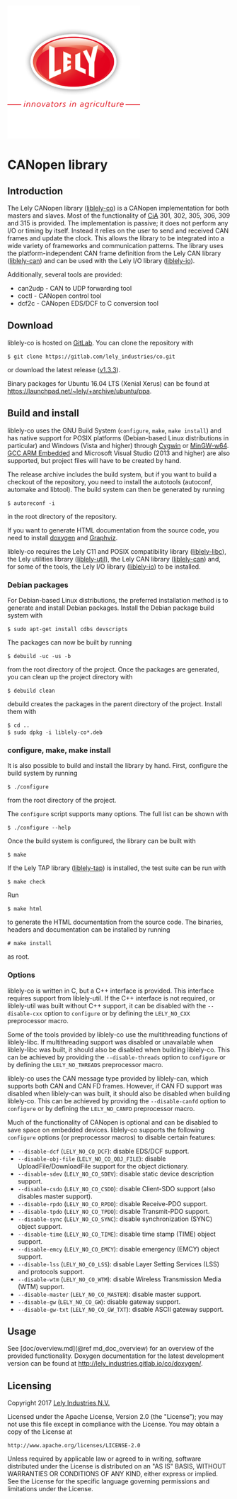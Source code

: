 ![logo](doc/logo.png)

CANopen library
===============

Introduction
------------

The Lely CANopen library ([liblely-co]) is a CANopen implementation for both
masters and slaves. Most of the functionality of [CiA] 301, 302, 305, 306, 309
and 315 is provided. The implementation is passive; it does not perform any I/O
or timing by itself. Instead it relies on the user to send and received CAN
frames and update the clock. This allows the library to be integrated into a
wide variety of frameworks and communication patterns. The library uses the
platform-independent CAN frame definition from the Lely CAN library
([liblely-can]) and can be used with the Lely I/O library ([liblely-io]).

Additionally, several tools are provided:
- can2udp - CAN to UDP forwarding tool
- coctl - CANopen control tool
- dcf2c - CANopen EDS/DCF to C conversion tool

Download
--------

liblely-co is hosted on [GitLab]. You can clone the repository with

    $ git clone https://gitlab.com/lely_industries/co.git

or download the latest release
([v1.3.3](https://gitlab.com/lely_industries/co/tags/v1.3.3)).

Binary packages for Ubuntu 16.04 LTS (Xenial Xerus) can be found at
https://launchpad.net/~lely/+archive/ubuntu/ppa.

Build and install
-----------------

liblely-co uses the GNU Build System (`configure`, `make`, `make install`) and
has native support for POSIX platforms (Debian-based Linux distributions in
particular) and Windows (Vista and higher) through [Cygwin] or [MinGW-w64].
[GCC ARM Embedded] and Microsoft Visual Studio (2013 and higher) are also
supported, but project files will have to be created by hand.

The release archive includes the build system, but if you want to build a
checkout of the repository, you need to install the autotools (autoconf,
automake and libtool). The build system can then be generated by running

    $ autoreconf -i

in the root directory of the repository.

If you want to generate HTML documentation from the source code, you need to
install [doxygen] and [Graphviz].

liblely-co requires the Lely C11 and POSIX compatibility library
([liblely-libc]), the Lely utilities library ([liblely-util]), the Lely CAN
library ([liblely-can]) and, for some of the tools, the Lely I/O library
([liblely-io]) to be installed.

### Debian packages

For Debian-based Linux distributions, the preferred installation method is to
generate and install Debian packages. Install the Debian package build system
with

    $ sudo apt-get install cdbs devscripts

The packages can now be built by running

    $ debuild -uc -us -b

from the root directory of the project. Once the packages are generated, you can
clean up the project directory with

    $ debuild clean

debuild creates the packages in the parent directory of the project. Install
them with

    $ cd ..
    $ sudo dpkg -i liblely-co*.deb

### configure, make, make install

It is also possible to build and install the library by hand. First, configure
the build system by running

    $ ./configure

from the root directory of the project.

The `configure` script supports many options. The full list can be shown with

    $ ./configure --help

Once the build system is configured, the library can be built with

    $ make

If the Lely TAP library ([liblely-tap]) is installed, the test suite can be run
with

    $ make check

Run

    $ make html

to generate the HTML documentation from the source code. The binaries, headers
and documentation can be installed by running

    # make install

as root.

### Options

liblely-co is written in C, but a C++ interface is provided. This interface
requires support from liblely-util. If the C++ interface is not required, or
liblely-util was built without C++ support, it can be disabled with the
`--disable-cxx` option to `configure` or by defining the `LELY_NO_CXX`
preprocessor macro.

Some of the tools provided by liblely-co use the multithreading functions of
liblely-libc. If multithreading support was disabled or unavailable when
liblely-libc was built, it should also be disabled when building liblely-co.
This can be achieved by providing the `--disable-threads` option to `configure`
or by defining the `LELY_NO_THREADS` preprocessor macro.

liblely-co uses the CAN message type provided by liblely-can, which supports
both CAN and CAN FD frames. However, if CAN FD support was disabled when
liblely-can was built, it should also be disabled when building liblely-co. This
can be achieved by providing the `--disable-canfd` option to `configure` or by
defining the `LELY_NO_CANFD` preprocessor macro.

Much of the functionality of CANopen is optional and can be disabled to save
space on embedded devices. liblely-co supports the following `configure` options
(or preprocessor macros) to disable certain features:

* `--disable-dcf` (`LELY_NO_CO_DCF`):
  disable EDS/DCF support.
* `--disable-obj-file` (`LELY_NO_CO_OBJ_FILE`):
  disable UploadFile/DownloadFile support for the object dictionary.
* `--disable-sdev` (`LELY_NO_CO_SDEV`):
  disable static device description support.
* `--disable-csdo` (`LELY_NO_CO_CSDO`):
  disable Client-SDO support (also disables master support).
* `--disable-rpdo` (`LELY_NO_CO_RPDO`):
  disable Receive-PDO support.
* `--disable-tpdo` (`LELY_NO_CO_TPDO`):
  disable Transmit-PDO support.
* `--disable-sync` (`LELY_NO_CO_SYNC`):
  disable synchronization (SYNC) object support.
* `--disable-time` (`LELY_NO_CO_TIME`):
  disable time stamp (TIME) object support.
* `--disable-emcy` (`LELY_NO_CO_EMCY`):
  disable emergency (EMCY) object support.
* `--disable-lss` (`LELY_NO_CO_LSS`):
  disable Layer Setting Services (LSS) and protocols support.
* `--disable-wtm` (`LELY_NO_CO_WTM`):
  disable Wireless Transmission Media (WTM) support.
* `--disable-master` (`LELY_NO_CO_MASTER`):
  disable master support.
* `--disable-gw` (`LELY_NO_CO_GW`):
  disable gateway support.
* `--disable-gw-txt` (`LELY_NO_CO_GW_TXT`):
  disable ASCII gateway support.

Usage
-----

See [doc/overview.md](@ref md_doc_overview) for an overview of the provided
functionality. Doxygen documentation for the latest development version can be
found at http://lely_industries.gitlab.io/co/doxygen/.

Licensing
---------

Copyright 2017 [Lely Industries N.V.]

Licensed under the Apache License, Version 2.0 (the "License");
you may not use this file except in compliance with the License.
You may obtain a copy of the License at

    http://www.apache.org/licenses/LICENSE-2.0

Unless required by applicable law or agreed to in writing, software
distributed under the License is distributed on an "AS IS" BASIS,
WITHOUT WARRANTIES OR CONDITIONS OF ANY KIND, either express or implied.
See the License for the specific language governing permissions and
limitations under the License.

[CiA]: http://can-cia.org/
[Cygwin]: https://www.cygwin.com/
[doxygen]: http://www.doxygen.org/
[GCC ARM Embedded]: https://launchpad.net/gcc-arm-embedded
[GitLab]: https://gitlab.com/lely_industries/co
[Graphviz]: http://www.graphviz.org/
[Lely Industries N.V.]: http://www.lely.com
[liblely-can]: https://gitlab.com/lely_industries/can
[liblely-co]: https://gitlab.com/lely_industries/co
[liblely-io]: https://gitlab.com/lely_industries/io
[liblely-libc]: https://gitlab.com/lely_industries/libc
[liblely-tap]: https://gitlab.com/lely_industries/tap
[liblely-util]: https://gitlab.com/lely_industries/util
[MinGW-w64]: http://mingw-w64.org/

